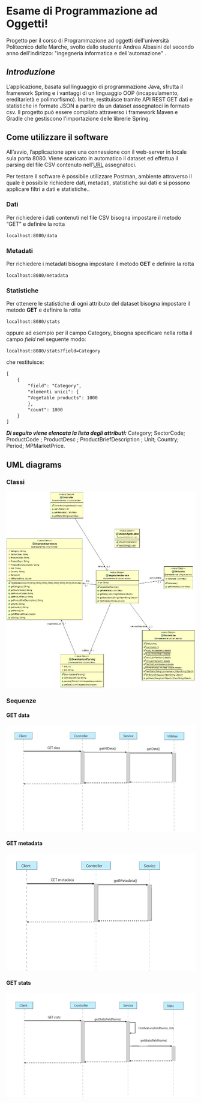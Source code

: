 # Esame di Programmazione ad Oggetti!

Progetto per il corso di Programmazione ad oggetti dell'università Politecnico delle Marche, svolto dallo studente Andrea Albasini del secondo anno dell'indirizzo: "ingegneria informatica e dell'automazione" .


 

## *Introduzione*

L’applicazione, basata sul linguaggio di programmazione Java, sfrutta il framework Spring e i vantaggi di un linguaggio OOP (incapsulamento, ereditarietà e polimorfismo). Inoltre, restituisce tramite API REST GET dati e statistiche in formato JSON a partire da un dataset assegnatoci in formato csv. Il progetto può essere compilato attraverso i framework Maven e Gradle che gestiscono l'importazione delle librerie Spring.

## Come utilizzare il software

All’avvio, l’applicazione apre una connessione con il web-server in locale sula porta 8080. Viene scaricato in automatico il dataset ed effettua il parsing del file CSV contenuto nell’[URL](http://data.europa.eu/euodp/data/api/3/action/package_show?id=b8c13971-e315-470e-a125-40d67fe7067b) assegnatoci.

Per testare il software è possibile utilizzare Postman, ambiente attraverso il quale è possibile richiedere dati, metadati, statistiche sui dati e si possono applicare filtri a dati e statistiche..
### Dati
Per richiedere i dati contenuti nel file CSV bisogna impostare il metodo “GET” e definire la rotta

```
localhost:8080/data

```


### Metadati

Per richiedere i metadati bisogna impostare il metodo **GET** e definire la rotta

```
localhost:8080/metadata

```
### Statistiche

Per ottenere le statistiche di ogni attributo del dataset bisogna impostare il metodo **GET** e definire la rotta

```
localhost:8080/stats

```

oppure ad esempio per il campo Category, bisogna specificare nella rotta il campo _field_ nel seguente modo:

```
localhost:8080/stats?field=Category

```

che restituisce:

```
[
	{
		"field": "Category",
		"elementi unici": {
		"Vegetable products": 1000
		},
		"count": 1000
	}
]
```
_**Di seguito viene elencata la lista degli attributi:**_
Category;
SectorCode;
ProductCode ;
ProductDesc ;
ProductBriefDescription ;
Unit;
Country;
Period;
MPMarketPrice.

## UML diagrams
### Classi
![enter image description here](https://raw.githubusercontent.com/andreaalbasini/EsameP.O./master/Univpm/Univpm/Diagrammadellclassi.jpg)


### Sequenze

#### GET data
![enter image description here](https://raw.githubusercontent.com/ErmelindaBegotaraj/Progetto/master/Progetto/diagrammi/sequenzeData.jpg)
#### GET metadata
![enter image description here](https://raw.githubusercontent.com/ErmelindaBegotaraj/Progetto/master/Progetto/diagrammi/sequenzeMetadata.jpg)

#### GET stats
![enter image description here](https://raw.githubusercontent.com/ErmelindaBegotaraj/Progetto/master/Progetto/diagrammi/sequenzestats.jpg)
<!--stackedit_data:
eyJoaXN0b3J5IjpbLTk1Njk1OTIwMiwxNjg3Njg4OTk5XX0=
-->